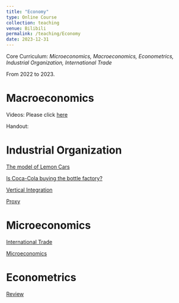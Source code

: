 ```yaml
---
title: "Economy"
type: Online Course
collection: teaching
venue: Bilibili
permalink: /teaching/Economy
date: 2023-12-31
---
```


Core Curriculum: *Microeconomics, Macroeconomics, Econometrics, Industrial Organization, International Trade*

From 2022 to 2023.

Macroeconomics
=====
Videos: Please click [here](https://www.bilibili.com/video/BV1b1421o7Yp/)

Handout:

Industrial Organization
=====
[The model of Lemon Cars](https://www.bilibili.com/video/BV1bD4y1w7AX/)

[Is Coca-Cola buying the bottle factory?](https://www.bilibili.com/video/BV1gD4y1v76c/)

[Vertical Integration](https://www.bilibili.com/video/BV1sd4y1x7Qe/)

[Proxy](https://www.bilibili.com/video/BV19P4y1X7PY/)

Microeconomics
=====
[International Trade](https://www.bilibili.com/video/BV1wR4y1q7Wu/)

[Microeconomics](https://www.bilibili.com/video/BV1nw4m117Bb/)

Econometrics
=====
[Review](https://www.bilibili.com/video/BV15o4y137KW/)
